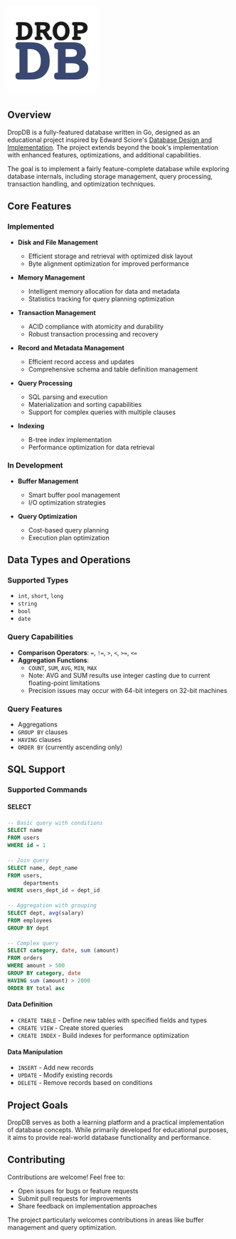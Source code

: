 <img src="dropdb.png" alt="DropDB logo" width="200">

## Overview

DropDB is a fully-featured database written in Go, designed as an educational project inspired by Edward
Sciore's [Database Design and Implementation](https://link.springer.com/book/10.1007/978-3-030-33836-7). The project
extends beyond the book's implementation with enhanced features, optimizations, and additional capabilities.

The goal is to implement a fairly feature-complete database while exploring database internals, including storage
management, query processing, transaction handling, and optimization techniques.

## Core Features

### Implemented

- **Disk and File Management**
    - Efficient storage and retrieval with optimized disk layout
    - Byte alignment optimization for improved performance

- **Memory Management**
    - Intelligent memory allocation for data and metadata
    - Statistics tracking for query planning optimization

- **Transaction Management**
    - ACID compliance with atomicity and durability
    - Robust transaction processing and recovery

- **Record and Metadata Management**
    - Efficient record access and updates
    - Comprehensive schema and table definition management

- **Query Processing**
    - SQL parsing and execution
    - Materialization and sorting capabilities
    - Support for complex queries with multiple clauses

- **Indexing**
    - B-tree index implementation
    - Performance optimization for data retrieval

### In Development

- **Buffer Management**
    - Smart buffer pool management
    - I/O optimization strategies

- **Query Optimization**
    - Cost-based query planning
    - Execution plan optimization

## Data Types and Operations

### Supported Types

- `int`, `short`, `long`
- `string`
- `bool`
- `date`

### Query Capabilities

- **Comparison Operators**: `=`, `!=`, `>`, `<`, `>=`, `<=`
- **Aggregation Functions**:
    - `COUNT`, `SUM`, `AVG`, `MIN`, `MAX`
    - Note: AVG and SUM results use integer casting due to current floating-point limitations
    - Precision issues may occur with 64-bit integers on 32-bit machines

### Query Features

- Aggregations
- `GROUP BY` clauses
- `HAVING` clauses
- `ORDER BY` (currently ascending only)

## SQL Support

### Supported Commands

#### SELECT

```sql
-- Basic query with conditions
SELECT name
FROM users
WHERE id = 1

-- Join query
SELECT name, dept_name
FROM users,
     departments
WHERE users_dept_id = dept_id

-- Aggregation with grouping
SELECT dept, avg(salary)
FROM employees
GROUP BY dept

-- Complex query
SELECT category, date, sum (amount)
FROM orders
WHERE amount > 500
GROUP BY category, date
HAVING sum (amount) > 2000
ORDER BY total asc
```

#### Data Definition

- `CREATE TABLE` - Define new tables with specified fields and types
- `CREATE VIEW` - Create stored queries
- `CREATE INDEX` - Build indexes for performance optimization

#### Data Manipulation

- `INSERT` - Add new records
- `UPDATE` - Modify existing records
- `DELETE` - Remove records based on conditions

## Project Goals

DropDB serves as both a learning platform and a practical implementation of database concepts. While primarily developed
for educational purposes, it aims to provide real-world database functionality and performance.

## Contributing

Contributions are welcome! Feel free to:

- Open issues for bugs or feature requests
- Submit pull requests for improvements
- Share feedback on implementation approaches

The project particularly welcomes contributions in areas like buffer management and query optimization.